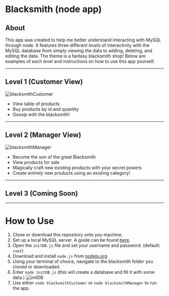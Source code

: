 # Blacksmith (node app)
## About
This app was created to help me better understand interacting with MySQL through node. It features three different <i>levels</i> of interactivity with the MySQL database from simply viewing the data to adding, deleting, and editing the data. The theme is a fantasy blacksmith shop! Below are examples of each <i>level</i> and instructions on how to use this app yourself.

---
## Level 1 (Customer View)
![blacksmithCustomer](https://user-images.githubusercontent.com/47482104/57575290-a1d90380-7415-11e9-9158-b812ffb249b9.gif)
* View table of products
* Buy products by id and quantity
* Gossip with the blacksmith!

---

## Level 2 (Manager View)
![blacksmithManager](https://user-images.githubusercontent.com/47482104/57575288-a0a7d680-7415-11e9-96f5-5fe04d1b112b.gif)
* Become the son of the great Blacksmith
* View products for sale
* Magically craft new existing products with your secret powers
* Create entirely new products using an existing category!
---
## Level 3 (Coming Soon)
---

# How to Use
1. Clone or download this repository onto you machine.
2. Set up a local MySQL server. A guide can be found [here](https://dev.mysql.com/doc/workbench/en/wb-getting-started-tutorial-create-connection.html).
3. Open the `initDB.js` file and set your username and password. (default: `root`)
4. Download and install `node.js` from [nodejs.org](https://nodejs.org/en/) 
5. Using your terminal of choice, navigate to the blacksmith folder you cloned or downloaded.
6. Enter `node initDB.js` (this will create a database and fill it with some data.)
![initDB](https://user-images.githubusercontent.com/47482104/57575287-9ede1300-7415-11e9-98ec-40f34beda7d5.gif)
7. Use either `node blacksmithCustomer` or `node blacksmithManager` to run the app.
